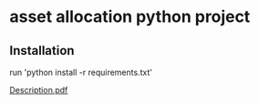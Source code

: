 # asset allocation python project
## Installation
run 'python install -r requirements.txt'

[Description.pdf](https://github.com/Dariam-tech/asset-allocation-python/files/7728409/Description.pdf)
